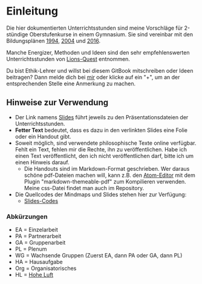 # Einleitung
Die hier dokumentierten Unterrichtsstunden sind meine Vorschläge für 2-stündige Oberstufenkurse in einem Gymnasium. Sie sind vereinbar mit den Bildungsplänen [1994](https://xcosx.de/wp-content/uploads/2017/01/Bildungsplan_1994_Ethik_G9.pdf), [2004](http://www.bildung-staerkt-menschen.de/service/downloads/Bildungsstandards/Gym/Gym_Eth_bs.pdf) und [2016](http://www.bildungsplaene-bw.de/,Lde/Startseite/BP2016BW_ALLG/BP2016BW_ALLG_GYM_ETH).

Manche Energizer, Methoden und Ideen sind den sehr empfehlenswerten Unterrichtsstunden von [Lions-Quest](http://www.lions-quest.de/portal.html) entnommen.

Du bist Ethik-Lehrer und willst bei diesem GitBook mitschreiben oder Ideen beitragen? Dann melde dich bei [mir](https://xcosx.github.io/pages/kontakt.html) oder klicke auf ein "+", um an der entsprechenden Stelle eine Anmerkung zu machen.


## Hinweise zur Verwendung

* Der Link namens [Slides](https://dorkeinath.github.io/) führt jeweils zu den Präsentationsdateien der Unterrichtsstunden.
* **Fetter Text** bedeutet, dass es dazu in den verlinkten Slides eine Folie oder ein Handout gibt.
* Soweit möglich, sind verwendete philosophische Texte online verfügbar. Fehlt ein Text, fehlen mir die Rechte, ihn zu veröffentlichen. Habe ich einen Text veröffentlicht, den ich nicht veröffentlichen darf, bitte ich um einen Hinweis darauf.
  + Die Handouts sind im Markdown-Format geschrieben. Wer daraus schöne pdf-Dateien machen will, kann z.B. den [Atom-Editor](https://atom.io/) mit dem Plugin "markdown-themeable-pdf" zum Kompilieren verwenden. Meine css-Datei findet man auch im Repository.
* Die Quellcodes der Mindmaps und Slides stehen hier zur Verfügung:
  + [Slides-Codes](https://www.gitbook.com/book/dorkeinath/prasentationen/details)


### Abkürzungen

* EA = Einzelarbeit
* PA = Partnerarbeit
* GA = Gruppenarbeit
* PL = Plenum
* WG = Wachsende Gruppen (Zuerst EA, dann PA oder GA, dann PL)
* HA = Hausaufgabe
* Org = Organisatorisches
* HL = [Hohe Luft](http://www.hoheluft-magazin.de/)
